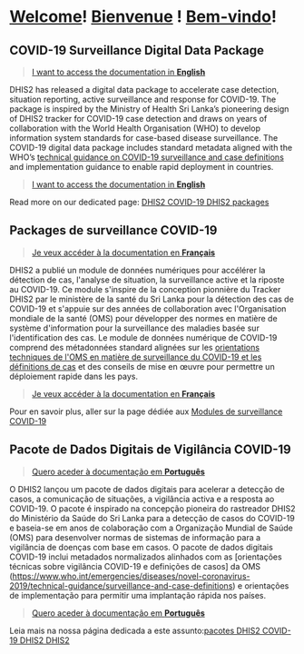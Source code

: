 # [Welcome](#covid-19-surveillance-digital-data-package)! [Bienvenue](#packages-de-surveillance-covid-19) ! [Bem-vindo](#pacote-de-dados-digitais-de-vigilancia-covid-19)!

## COVID-19 Surveillance Digital Data Package

> [I want to access the documentation in **English**](en/index.md)

DHIS2 has released a digital data package to accelerate case detection, situation reporting, active surveillance and response for COVID-19. The package is inspired by the Ministry of Health Sri Lanka’s pioneering design of DHIS2 tracker for COVID-19 case detection and draws on years of collaboration with the World Health Organisation (WHO) to develop information system standards for case-based disease surveillance. The COVID-19 digital data package includes standard metadata aligned with the WHO’s [technical guidance on COVID-19 surveillance and case definitions](https://www.who.int/emergencies/diseases/novel-coronavirus-2019/technical-guidance/surveillance-and-case-definitions) and implementation guidance to enable rapid deployment in countries.

> [I want to access the documentation in **English**](en/index.md)

Read more on our dedicated page: [DHIS2 COVID-19 DHIS2 packages](https://www.dhis2.org/covid-19)

## Packages de surveillance COVID-19

>[Je veux accéder à la documentation en **Français**](fr/index.md)

DHIS2 a publié un module de données numériques pour accélérer la détection de cas, l'analyse de situation, la surveillance active et la riposte au COVID-19. Ce module s'inspire de la conception pionnière du Tracker DHIS2 par le ministère de la santé du Sri Lanka pour la détection des cas de COVID-19 et s'appuie sur des années de collaboration avec l'Organisation mondiale de la santé (OMS) pour développer des normes en matière de système d'information pour la surveillance des maladies basée sur l'identification des cas. Le module de données numérique de COVID-19 comprend des métadonnées standard alignées sur les [orientations techniques de l'OMS en matière de surveillance du COVID-19 et les définitions de cas](https://www.who.int/emergencies/diseases/novel-coronavirus-2019/technical-guidance/surveillance-and-case-definitions) et des conseils de mise en œuvre pour permettre un déploiement rapide dans les pays.

> [Je veux accéder à la documentation en **Français**](fr/index.md)

Pour en savoir plus, aller sur la page dédiée aux [Modules de surveillance COVID-19](https://www.dhis2.org/fr/covid-19)

## Pacote de Dados Digitais de Vigilância COVID-19

> [Quero aceder à documentação em **Português**](pt/index.md)

O DHIS2 lançou um pacote de dados digitais para acelerar a detecção de casos, a comunicação de situações, a vigilância activa e a resposta ao COVID-19. O pacote é inspirado na concepção pioneira do rastreador DHIS2 do Ministério da Saúde do Sri Lanka para a detecção de casos do COVID-19 e baseia-se em anos de colaboração com a Organização Mundial de Saúde (OMS) para desenvolver normas de sistemas de informação para a vigilância de doenças com base em casos. O pacote de dados digitais COVID-19 inclui metadados normalizados alinhados com as [orientações técnicas sobre vigilância COVID-19 e definições de casos] da OMS (https://www.who.int/emergencies/diseases/novel-coronavirus-2019/technical-guidance/surveillance-and-case-definitions) e orientações de implementação para permitir uma implantação rápida nos países.

> [Quero aceder à documentação em **Português**](pt/index.md)

Leia mais na nossa página dedicada a este assunto:[pacotes DHIS2 COVID-19 DHIS2 DHIS2](https://www.dhis2.org/pt/covid-19)
